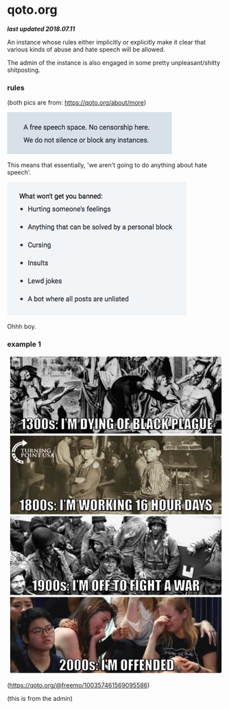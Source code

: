 # qoto.org

***last updated 2018.07.11***

An instance whose rules either implicitly or explicitly make it clear that various kinds of abuse and hate speech will be allowed.


The admin of the instance is also engaged in some pretty unpleasant/shitty shitposting.

### rules

(both pics are from: https://qoto.org/about/more)


![](rules.png)

This means that essentially, 'we aren't going to do anything about hate speech'.


![](rules2.png)

Ohhh boy.

### example 1

![](100357461569095586.png)

(https://qoto.org/@freemo/100357461569095586)

(this is from the admin)

